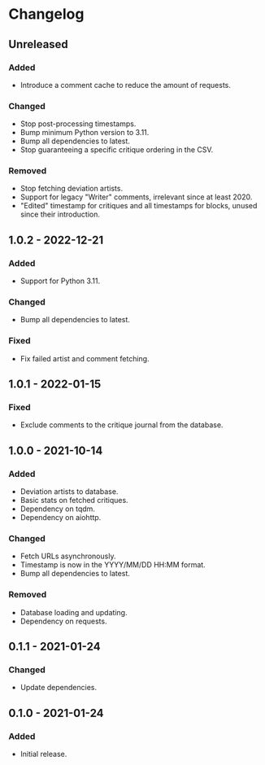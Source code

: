 # Changelog

## Unreleased
### Added
 * Introduce a comment cache to reduce the amount of requests.

### Changed
 * Stop post-processing timestamps.
 * Bump minimum Python version to 3.11.
 * Bump all dependencies to latest.
 * Stop guaranteeing a specific critique ordering in the CSV.

### Removed
 * Stop fetching deviation artists.
 * Support for legacy "Writer" comments, irrelevant since at least 2020.
 * "Edited" timestamp for critiques and all timestamps for blocks, unused since their introduction.

## 1.0.2 - 2022-12-21
### Added
 * Support for Python 3.11.

### Changed
 * Bump all dependencies to latest.

### Fixed
 * Fix failed artist and comment fetching.

## 1.0.1 - 2022-01-15
### Fixed
 * Exclude comments to the critique journal from the database.

## 1.0.0 - 2021-10-14
### Added
 * Deviation artists to database.
 * Basic stats on fetched critiques.
 * Dependency on tqdm.
 * Dependency on aiohttp.

### Changed
 * Fetch URLs asynchronously.
 * Timestamp is now in the YYYY/MM/DD HH:MM format.
 * Bump all dependencies to latest.

### Removed
 * Database loading and updating.
 * Dependency on requests.

## 0.1.1 - 2021-01-24
### Changed
 * Update dependencies.

## 0.1.0 - 2021-01-24
### Added
 * Initial release.
